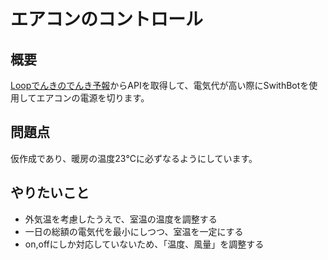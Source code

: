 # エアコンのコントロール
## 概要
[Loopでんきのでんき予報](https://looop-denki.com/home/denkiforecast/)からAPIを取得して、電気代が高い際にSwithBotを使用してエアコンの電源を切ります。

## 問題点
仮作成であり、暖房の温度23℃に必ずなるようにしています。

## やりたいこと
- 外気温を考慮したうえで、室温の温度を調整する
- 一日の総額の電気代を最小にしつつ、室温を一定にする
- on,offにしか対応していないため、「温度、風量」を調整する
